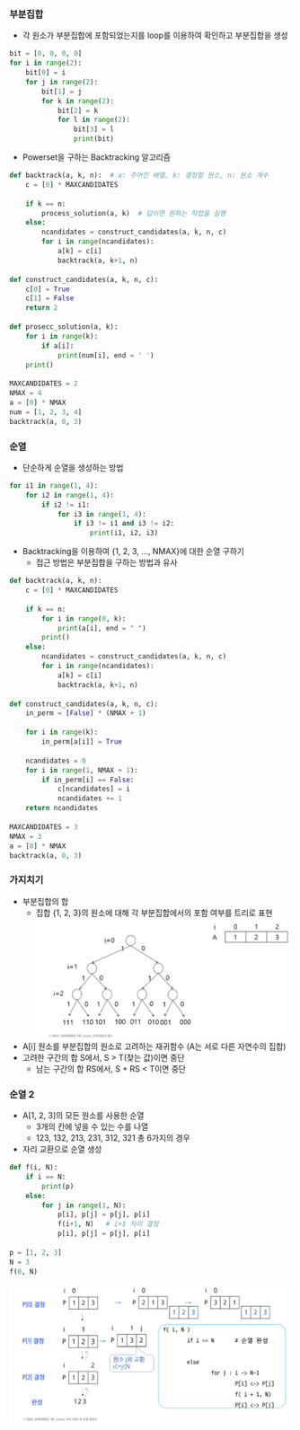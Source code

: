 ### 부분집합
- 각 원소가 부분집합에 포함되었는지를 loop를 이용하여 확인하고 부분집합을 생성
```python
bit = [0, 0, 0, 0]
for i in range(2):
    bit[0] = i
    for j in range(2):
        bit[1] = j
        for k in range(2):
            bit[2] = k
            for l in range(2):
                bit[3] = l
                print(bit)
```
- Powerset을 구하는 Backtracking 알고리즘
```python
def backtrack(a, k, n):  # a: 주어진 배열, k: 결정할 원소, n: 원소 개수
    c = [0] * MAXCANDIDATES

    if k == n:
        process_solution(a, k)  # 답이면 원하는 작업을 실행
    else:
        ncandidates = construct_candidates(a, k, n, c)
        for i in range(ncandidates):
            a[k] = c[i]
            backtrack(a, k+1, n)

def construct_candidates(a, k, n, c):
    c[0] = True
    c[1] = False
    return 2

def prosecc_solution(a, k):
    for i in range(k):
        if a[i]:
            print(num[i], end = ' ')
    print()

MAXCANDIDATES = 2
NMAX = 4
a = [0] * NMAX
num = [1, 2, 3, 4]
backtrack(a, 0, 3)
```


### 순열
- 단순하게 순열을 생성하는 방법
```python
for i1 in range(1, 4):
    for i2 in range(1, 4):
        if i2 != i1:
            for i3 in range(1, 4):
                if i3 != i1 and i3 != i2:
                    print(i1, i2, i3)
```
- Backtracking을 이용하여 {1, 2, 3, ..., NMAX}에 대한 순열 구하기
  - 접근 방법은 부분집합을 구하는 방법과 유사
```python
def backtrack(a, k, n):
    c = [0] * MAXCANDIDATES

    if k == n:
        for i in range(0, k):
            print(a[i], end = " ")
        print()
    else:
        ncandidates = construct_candidates(a, k, n, c)
        for i in range(ncandidates):
            a[k] = c[i]
            backtrack(a, k+1, n)

def construct_candidates(a, k, n, c):
    in_perm = [False] * (NMAX + 1)

    for i in range(k):
        in_perm[a[i]] = True

    ncandidates = 0
    for i in range(1, NMAX + 1):
        if in_perm[i] == False:
            c[ncandidates] = i
            ncandidates += 1
    return ncandidates

MAXCANDIDATES = 3
NMAX = 3
a = [0] * NMAX
backtrack(a, 0, 3)
```
### 가지치기
- 부분집합의 합
  - 집합 {1, 2, 3}의 원소에 대해 각 부분집합에서의 포함 여부를 트리로 표현
![부분집합의 합](수업자료/부분집합의합1.png)
- A[i] 원소를 부분집합의 원소로 고려하는 재귀함수 (A는 서로 다른 자연수의 집합)
- 고려한 구간의 합 S에서, S > T(찾는 값)이면 중단
  - 남는 구간의 합 RS에서, S + RS < T이면 중단

### 순열 2
- A[1, 2, 3]의 모든 원소를 사용한 순열
  - 3개의 칸에 넣을 수 있는 수를 나열
  - 123, 132, 213, 231, 312, 321 총 6가지의 경우
- 자리 교환으로 순열 생성
```python
def f(i, N):
    if i == N:
        print(p)
    else:
        for j in range(1, N):
            p[i], p[j] = p[j], p[i]
            f(i+1, N)   # i+1 자리 결정
            p[i], p[j] = p[j], p[i]

p = [1, 2, 3]
N = 3
f(0, N)
```
![자리 교환으로 순열 생성](수업자료/자리교환순열.png)
